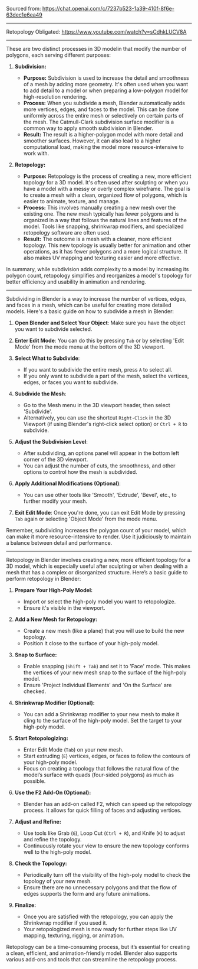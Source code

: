 
Sourced from:
https://chat.openai.com/c/7237b523-1a39-410f-8f6e-63dec1e6ea49

---


Retopology Obligated:
https://www.youtube.com/watch?v=sCdhkLUCV8A

---


These are two distinct processes in 3D modelin that modify the number of polygons, each serving different purposes:

1. **Subdivision:**
   - **Purpose:** Subdivision is used to increase the detail and smoothness of a mesh by adding more geometry. It's often used when you want to add detail to a model or when preparing a low-polygon model for high-resolution rendering.
   - **Process:** When you subdivide a mesh, Blender automatically adds more vertices, edges, and faces to the model. This can be done uniformly across the entire mesh or selectively on certain parts of the mesh. The Catmull-Clark subdivision surface modifier is a common way to apply smooth subdivision in Blender.
   - **Result:** The result is a higher-polygon model with more detail and smoother surfaces. However, it can also lead to a higher computational load, making the model more resource-intensive to work with.

2. **Retopology:**
   - **Purpose:** Retopology is the process of creating a new, more efficient topology for a 3D model. It's often used after sculpting or when you have a model with a messy or overly complex wireframe. The goal is to create a mesh with a clean, organized flow of polygons, which is easier to animate, texture, and manage.
   - **Process:** This involves manually creating a new mesh over the existing one. The new mesh typically has fewer polygons and is organized in a way that follows the natural lines and features of the model. Tools like snapping, shrinkwrap modifiers, and specialized retopology software are often used.
   - **Result:** The outcome is a mesh with a cleaner, more efficient topology. This new topology is usually better for animation and other operations, as it has fewer polygons and a more logical structure. It also makes UV mapping and texturing easier and more effective.

In summary, while subdivision adds complexity to a model by increasing its polygon count, retopology simplifies and reorganizes a model's topology for better efficiency and usability in animation and rendering.

---

Subdividing in Blender is a way to increase the number of vertices, edges, and faces in a mesh, which can be useful for creating more detailed models. Here's a basic guide on how to subdivide a mesh in Blender:

1. **Open Blender and Select Your Object**: Make sure you have the object you want to subdivide selected.

2. **Enter Edit Mode**: You can do this by pressing `Tab` or by selecting 'Edit Mode' from the mode menu at the bottom of the 3D viewport.

3. **Select What to Subdivide**: 
    - If you want to subdivide the entire mesh, press `A` to select all.
    - If you only want to subdivide a part of the mesh, select the vertices, edges, or faces you want to subdivide.

4. **Subdivide the Mesh**: 
    - Go to the Mesh menu in the 3D viewport header, then select 'Subdivide'. 
    - Alternatively, you can use the shortcut `Right-Click` in the 3D Viewport (if using Blender's right-click select option) or `Ctrl + R` to subdivide.

5. **Adjust the Subdivision Level**: 
    - After subdividing, an options panel will appear in the bottom left corner of the 3D viewport.
    - You can adjust the number of cuts, the smoothness, and other options to control how the mesh is subdivided.

6. **Apply Additional Modifications (Optional)**:
    - You can use other tools like 'Smooth', 'Extrude', 'Bevel', etc., to further modify your mesh.

7. **Exit Edit Mode**: Once you're done, you can exit Edit Mode by pressing `Tab` again or selecting 'Object Mode' from the mode menu.

Remember, subdividing increases the polygon count of your model, which can make it more resource-intensive to render. Use it judiciously to maintain a balance between detail and performance.

---

Retopology in Blender involves creating a new, more efficient topology for a 3D model, which is especially useful after sculpting or when dealing with a mesh that has a complex or disorganized structure. Here’s a basic guide to perform retopology in Blender:

1. **Prepare Your High-Poly Model:**
    
    - Import or select the high-poly model you want to retopologize.
    - Ensure it's visible in the viewport.
2. **Add a New Mesh for Retopology:**
    
    - Create a new mesh (like a plane) that you will use to build the new topology.
    - Position it close to the surface of your high-poly model.
3. **Snap to Surface:**
    
    - Enable snapping (`Shift + Tab`) and set it to 'Face' mode. This makes the vertices of your new mesh snap to the surface of the high-poly model.
    - Ensure 'Project Individual Elements' and 'On the Surface' are checked.
4. **Shrinkwrap Modifier (Optional):**
    
    - You can add a Shrinkwrap modifier to your new mesh to make it cling to the surface of the high-poly model. Set the target to your high-poly model.
5. **Start Retopologizing:**
    
    - Enter Edit Mode (`Tab`) on your new mesh.
    - Start extruding (`E`) vertices, edges, or faces to follow the contours of your high-poly model.
    - Focus on creating a topology that follows the natural flow of the model’s surface with quads (four-sided polygons) as much as possible.
6. **Use the F2 Add-On (Optional):**
    
    - Blender has an add-on called F2, which can speed up the retopology process. It allows for quick filling of faces and adjusting vertices.
7. **Adjust and Refine:**
    
    - Use tools like Grab (`G`), Loop Cut (`Ctrl + R`), and Knife (`K`) to adjust and refine the topology.
    - Continuously rotate your view to ensure the new topology conforms well to the high-poly model.
8. **Check the Topology:**
    
    - Periodically turn off the visibility of the high-poly model to check the topology of your new mesh.
    - Ensure there are no unnecessary polygons and that the flow of edges supports the form and any future animations.
9. **Finalize:**
    
    - Once you are satisfied with the retopology, you can apply the Shrinkwrap modifier if you used it.
    - Your retopologized mesh is now ready for further steps like UV mapping, texturing, rigging, or animation.

Retopology can be a time-consuming process, but it’s essential for creating a clean, efficient, and animation-friendly model. Blender also supports various add-ons and tools that can streamline the retopology process.